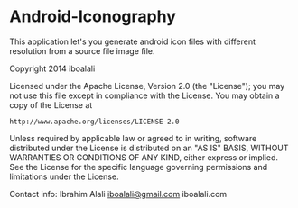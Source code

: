 Android-Iconography
===================

This application let's you generate android icon files with different resolution from a source file image file.


Copyright 2014 iboalali

Licensed under the Apache License, Version 2.0 (the "License");
you may not use this file except in compliance with the License.
You may obtain a copy of the License at

    http://www.apache.org/licenses/LICENSE-2.0

Unless required by applicable law or agreed to in writing, software
distributed under the License is distributed on an "AS IS" BASIS,
WITHOUT WARRANTIES OR CONDITIONS OF ANY KIND, either express or implied.
See the License for the specific language governing permissions and
limitations under the License.

Contact info:
     Ibrahim Alali
     iboalali@gmail.com
     iboalali.com
